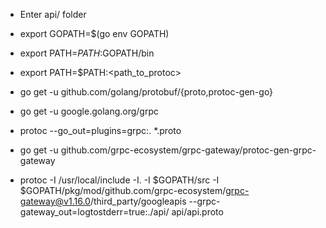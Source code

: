  - Enter api/ folder
 - export GOPATH=$(go env GOPATH)
 - export PATH=$PATH:$GOPATH/bin
 - export PATH=$PATH:<path_to_protoc>
 
 - go get -u github.com/golang/protobuf/{proto,protoc-gen-go}
 - go get -u google.golang.org/grpc
 - protoc --go_out=plugins=grpc:. *.proto
    
 - go get -u github.com/grpc-ecosystem/grpc-gateway/protoc-gen-grpc-gateway
 - protoc -I /usr/local/include -I. -I $GOPATH/src -I $GOPATH/pkg/mod/github.com/grpc-ecosystem/grpc-gateway@v1.16.0/third_party/googleapis --grpc-gateway_out=logtostderr=true:./api/ api/api.proto